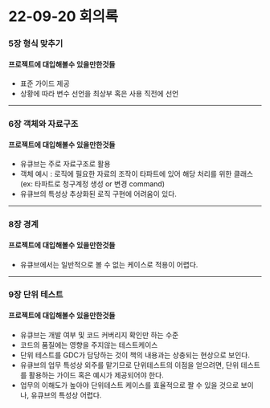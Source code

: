 # 22-09-20 회의록

### 5장 형식 맞추기

#### 프로젝트에 대입해볼수 있을만한것들

- 표준 가이드 제공
- 상황에 따라 변수 선언을 최상부 혹은 사용 직전에 선언

---

### 6장 객체와 자료구조

#### 프로젝트에 대입해볼수 있을만한것들

- 유큐브는 주로 자료구조로 활용
- 객체 예시 : 로직에 필요한 자료의 조작이 타파트에 있어 해당 처리를 위한 클래스 (ex: 타파트로 청구계정 생성 or 변경 command)
- 유큐브의 특성상 추상화된 로직 구현에 어려움이 있다.

---

### 8장 경계

#### 프로젝트에 대입해볼수 있을만한것들

- 유큐브에서는 일반적으로 볼 수 없는 케이스로 적용이 어렵다.

---

### 9장 단위 테스트

#### 프로젝트에 대입해볼수 있을만한것들

- 유큐브는 개발 여부 및 코드 커버리지 확인만 하는 수준
- 코드의 품질에는 영향을 주지않는 테스트케이스
- 단위 테스트를 GDC가 담당하는 것이 책의 내용과는 상충되는 현상으로 보인다.
- 유큐브의 업무 특성상 외주를 맡기므로 단위테스트의 이점을 얻으려면, 단위 테스트를 활용하는 가이드 혹은 예시가 제공되어야 한다.
- 업무의 이해도가 높아야 단위테스트 케이스를 효율적으로 짤 수 있을 것으로 보이나, 유큐브의 특성상 어렵다.
